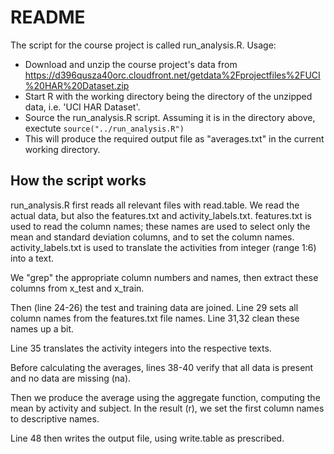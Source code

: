 README
=======

The script for the course project is called run_analysis.R. Usage:
* Download and unzip the course project's data from https://d396qusza40orc.cloudfront.net/getdata%2Fprojectfiles%2FUCI%20HAR%20Dataset.zip
* Start R with the working directory being the directory of the unzipped data, i.e. 'UCI HAR Dataset'.
* Source the run_analysis.R script. Assuming it is in the directory above, exectute `source("../run_analysis.R")`
* This will produce the required output file as "averages.txt" in the current working directory.

## How the script works
run_analysis.R first reads all relevant files with read.table. We read the actual data, but also the features.txt and activity_labels.txt. features.txt is used to read the column names; these names are used to select only the mean and standard deviation columns, and to set the column names. activity_labels.txt is used to translate the activities from integer (range 1:6) into a text.

We "grep" the appropriate column numbers and names, then extract these columns from x_test and x_train.

Then (line 24-26) the test and training data are joined. Line 29 sets all column names from the features.txt file names. Line 31,32 clean these names up a bit.

Line 35 translates the activity integers into the respective texts.

Before calculating the averages, lines 38-40 verify that all data is present and no data are missing (na).

Then we produce the average using the aggregate function, computing the mean by activity and subject. In the result (r), we set the first column names to descriptive names.

Line 48 then writes the output file, using write.table as prescribed.
